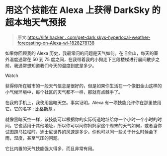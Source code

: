# 用这个技能在 Alexa 上获得 DarkSky 的超本地天气预报

> 原文:[https://life hacker . com/get-dark skys-hyperlocal-weather-forecasting-on-Alexa-wi-1828278138](https://lifehacker.com/get-darkskys-hyperlocal-weather-forecasting-on-alexa-wi-1828278138)

如果你回顾我的 Alexa 历史，我最常问的问题是天气如何。在旧金山，每天的室外温度通常在 50 到 75 度之间，在我带着我的小狗走下三段楼梯进行晨间散步之前，我通常想知道我们今天的温度到底是多少。

Watch

获得你所在城市的一般天气信息是很好的，但是如果你生活在一个像旧金山这样的小气候环境中，每个社区的天气都不一样，那就有点棘手了。

在我的手机上，我使用黑暗天空。事实证明，Alexa 有一项技能允许你在那里使用它。它的名字 : [比格斯基](https://www.amazon.com/gp/product/B01GU4MBM4?asc_campaign=InlineText&asc_refurl=https://lifehacker.com/get-darkskys-hyperlocal-weather-forecasting-on-alexa-wi-1828278138&asc_source=&tag=kinjalifehackerlink-20) 。

就像黑暗天空一样，该技能可以根据你的实际街道地址给你一个小时一个小时的时间。它也适用于其他地址，所以你可以问你妈妈家这个周末的天气如何，或者当你试图跑马拉松时，迪士尼世界的风速是多少。你也可以问一些关于什么时候会下雨，湿度，甚至气压的问题。

它比内置的天气技能强大得多，而且非常有用。